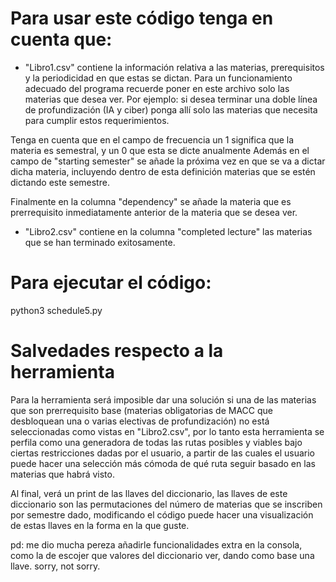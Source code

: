 
# Para usar este código tenga en cuenta que:

* "Libro1.csv" contiene la información relativa a las materias, prerequisitos y la periodicidad en que estas se dictan.
Para un funcionamiento adecuado del programa recuerde poner en este archivo solo las materias que desea ver. Por ejemplo:
si desea terminar una doble línea de profundización (IA y ciber) ponga allí solo las materias que necesita para cumplir 
estos requerimientos.

Tenga en cuenta que en el campo de frecuencia un 1 significa que la materia es semestral, y un 0 que esta se dicte anualmente
Además en el campo de "starting semester" se añade la próxima vez en que se va a dictar dicha materia, incluyendo dentro de esta definición 
materias que se estén dictando este semestre. 

Finalmente en la columna "dependency" se añade la materia que es prerrequisito inmediatamente anterior de la materia que se desea ver.

* "Libro2.csv" contiene en la columna "completed lecture" las materias que se han terminado exitosamente. 

# Para ejecutar el código: 

python3 schedule5.py

# Salvedades respecto a la herramienta

Para la herramienta será imposible dar una solución si una de las materias que son prerrequisito base (materias obligatorias de MACC que desbloquean 
una o varias electivas de profundización) no está seleccionadas como vistas en "Libro2.csv", por lo tanto esta herramienta se perfila como una generadora de 
todas las rutas posibles y viables bajo ciertas restricciones dadas por el usuario, a partir de las cuales el usuario puede hacer una selección más cómoda 
de qué ruta seguir basado en las materias que habrá visto.

Al final, verá un print de las llaves del diccionario, las llaves de este diccionario son las permutaciones del número de materias que se inscriben por semestre dado, 
modificando el código puede hacer una visualización de estas llaves en la forma en la que guste. 

pd: me dio mucha pereza añadirle funcionalidades extra en la consola, como la de escojer que valores del diccionario ver, dando como base una llave. sorry, not sorry. 



